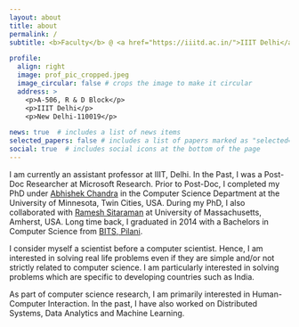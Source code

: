 ```yaml
---
layout: about
title: about
permalink: /
subtitle: <b>Faculty</b> @ <a href="https://iiitd.ac.in/">IIIT Delhi</a> &#x2022; <b>Post-Doc</b> from <a href="https://www.microsoft.com/en-us/research/lab/microsoft-research-india/">Microsoft Research</a> &#x2022; <b>PhD</b> from <a href="https://cse.umn.edu/cs">UMN Twin Cities</a>

profile:
  align: right
  image: prof_pic_cropped.jpeg
  image_circular: false # crops the image to make it circular
  address: >
    <p>A-506, R & D Block</p>
    <p>IIIT Delhi</p>
    <p>New Delhi-110019</p>

news: true  # includes a list of news items
selected_papers: false # includes a list of papers marked as "selected={true}"
social: true  # includes social icons at the bottom of the page
---
```


<!-- I am currently an assistant professor at [IIIT Delhi](https://iiitd.ac.in/). In the Past, I was a Post-Doc Researcher at [Microsoft Research](https://www.microsoft.com/en-us/research/lab/microsoft-research-india/). Prior to Post-Doc, I completed my PhD under [Abhishek Chandra](https://www-users.cse.umn.edu/~chandra/) in the [Computer Science Department](https://cse.umn.edu/cs) at the [University of Minnesota, Twin Cities](https://twin-cities.umn.edu/). During my PhD, I also collaborated with [Ramesh Sitaraman](https://groups.cs.umass.edu/ramesh/) at [University of Massachusetts, Amherst](https://www.umass.edu/). Long time back, I graduated in 2014 with a Bachelors in Computer Science from [BITS,Pilani](https://www.bits-pilani.ac.in/pilani/). -->

I am currently an assistant professor at IIIT, Delhi. In the Past, I was a Post-Doc Researcher at Microsoft Research. Prior to Post-Doc, I completed my PhD under [Abhishek Chandra](https://www-users.cse.umn.edu/~chandra/) in the Computer Science Department at the University of Minnesota, Twin Cities, USA. During my PhD, I also collaborated with [Ramesh Sitaraman](https://groups.cs.umass.edu/ramesh/) at University of Massachusetts, Amherst, USA. Long time back, I graduated in 2014 with a Bachelors in Computer Science from [BITS, Pilani](https://www.bits-pilani.ac.in/pilani/).

I consider myself a scientist before a computer scientist. Hence, I am interested in solving real life problems even if they are simple and/or not strictly related to computer science. I am particularly interested in solving problems which are specific to developing countries such as India.  

As part of computer science research, I am primarily interested in Human-Computer Interaction. In the past, I have also worked on Distributed Systems, Data Analytics and Machine Learning.

<!-- Write your biography here. Tell the world about yourself. Link to your favorite [subreddit](http://reddit.com). You can put a picture in, too. The code is already in, just name your picture `prof_pic.jpg` and put it in the `img/` folder.

Put your address / P.O. box / other info right below your picture. You can also disable any these elements by editing `profile` property of the YAML header of your `_pages/about.md`. Edit `_bibliography/papers.bib` and Jekyll will render your [publications page](/al-folio/publications/) automatically.

Link to your social media connections, too. This theme is set up to use [Font Awesome icons](http://fortawesome.github.io/Font-Awesome/) and [Academicons](https://jpswalsh.github.io/academicons/), like the ones below. Add your Facebook, Twitter, LinkedIn, Google Scholar, or just disable all of them. -->
